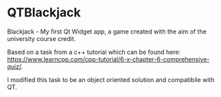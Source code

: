# QTBlackjack

Blackjack - My first Qt Widget app, a game created with the aim of the university course credit.

Based on a task from a c++ tutorial which can be found here:
https://www.learncpp.com/cpp-tutorial/6-x-chapter-6-comprehensive-quiz/.

I modified this task to be an object oriented solution and compatibile with QT.
